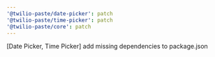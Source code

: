 ```yaml
---
'@twilio-paste/date-picker': patch
'@twilio-paste/time-picker': patch
'@twilio-paste/core': patch
---
```


[Date Picker, Time Picker] add missing dependencies to package.json
